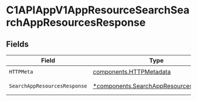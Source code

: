 # C1APIAppV1AppResourceSearchSearchAppResourcesResponse


## Fields

| Field                                                                                           | Type                                                                                            | Required                                                                                        | Description                                                                                     |
| ----------------------------------------------------------------------------------------------- | ----------------------------------------------------------------------------------------------- | ----------------------------------------------------------------------------------------------- | ----------------------------------------------------------------------------------------------- |
| `HTTPMeta`                                                                                      | [components.HTTPMetadata](../../models/components/httpmetadata.md)                              | :heavy_check_mark:                                                                              | N/A                                                                                             |
| `SearchAppResourcesResponse`                                                                    | [*components.SearchAppResourcesResponse](../../models/components/searchappresourcesresponse.md) | :heavy_minus_sign:                                                                              | Successful response                                                                             |